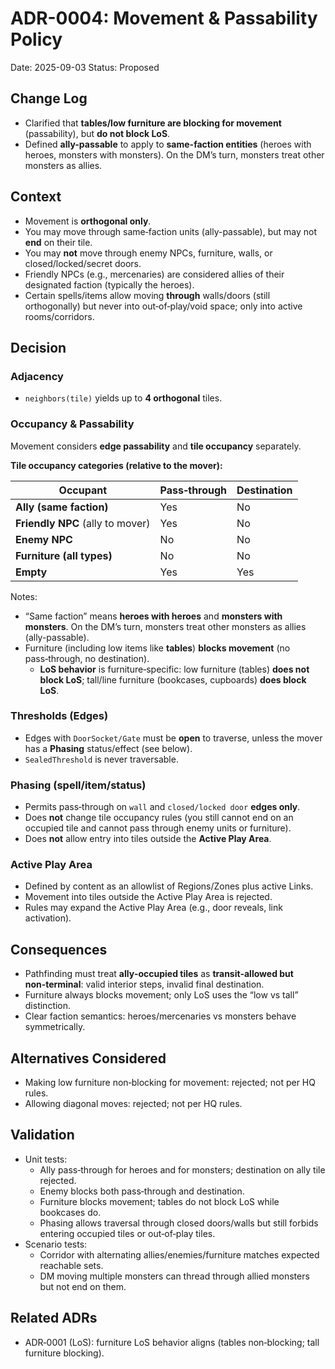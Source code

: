 # ADR-0004: Movement & Passability Policy
Date: 2025-09-03
Status: Proposed

## Change Log
- Clarified that **tables/low furniture are blocking for movement** (passability), but **do not block LoS**.
- Defined **ally-passable** to apply to **same-faction entities** (heroes with heroes, monsters with monsters). On the DM’s turn, monsters treat other monsters as allies.

## Context
- Movement is **orthogonal only**.
- You may move through same‑faction units (ally-passable), but may not **end** on their tile.
- You may **not** move through enemy NPCs, furniture, walls, or closed/locked/secret doors.
- Friendly NPCs (e.g., mercenaries) are considered allies of their designated faction (typically the heroes).
- Certain spells/items allow moving **through** walls/doors (still orthogonally) but never into out‑of‑play/void space; only into active rooms/corridors.

## Decision

### Adjacency
- `neighbors(tile)` yields up to **4 orthogonal** tiles.

### Occupancy & Passability
Movement considers **edge passability** and **tile occupancy** separately.

**Tile occupancy categories (relative to the mover):**

| Occupant                          | Pass‑through | Destination |
|-----------------------------------|--------------|-------------|
| **Ally (same faction)**           | Yes          | No          |
| **Friendly NPC** (ally to mover)  | Yes          | No          |
| **Enemy NPC**                     | No           | No          |
| **Furniture (all types)**         | No           | No          |
| **Empty**                         | Yes          | Yes         |

Notes:
- “Same faction” means **heroes with heroes** and **monsters with monsters**. On the DM’s turn, monsters treat other monsters as allies (ally-passable).
- Furniture (including low items like **tables**) **blocks movement** (no pass‑through, no destination).
  - **LoS behavior** is furniture‑specific: low furniture (tables) **does not block LoS**; tall/line furniture (bookcases, cupboards) **does block LoS**.

### Thresholds (Edges)
- Edges with `DoorSocket/Gate` must be **open** to traverse, unless the mover has a **Phasing** status/effect (see below).
- `SealedThreshold` is never traversable.

### Phasing (spell/item/status)
- Permits pass‑through on `wall` and `closed/locked door` **edges only**.
- Does **not** change tile occupancy rules (you still cannot end on an occupied tile and cannot pass through enemy units or furniture).
- Does **not** allow entry into tiles outside the **Active Play Area**.

### Active Play Area
- Defined by content as an allowlist of Regions/Zones plus active Links.
- Movement into tiles outside the Active Play Area is rejected.
- Rules may expand the Active Play Area (e.g., door reveals, link activation).

## Consequences
- Pathfinding must treat **ally‑occupied tiles** as **transit‑allowed but non‑terminal**: valid interior steps, invalid final destination.
- Furniture always blocks movement; only LoS uses the “low vs tall” distinction.
- Clear faction semantics: heroes/mercenaries vs monsters behave symmetrically.

## Alternatives Considered
- Making low furniture non‑blocking for movement: rejected; not per HQ rules.
- Allowing diagonal moves: rejected; not per HQ rules.

## Validation
- Unit tests:
  - Ally pass‑through for heroes and for monsters; destination on ally tile rejected.
  - Enemy blocks both pass‑through and destination.
  - Furniture blocks movement; tables do not block LoS while bookcases do.
  - Phasing allows traversal through closed doors/walls but still forbids entering occupied tiles or out‑of‑play tiles.
- Scenario tests:
  - Corridor with alternating allies/enemies/furniture matches expected reachable sets.
  - DM moving multiple monsters can thread through allied monsters but not end on them.

## Related ADRs
- ADR‑0001 (LoS): furniture LoS behavior aligns (tables non‑blocking; tall furniture blocking).
